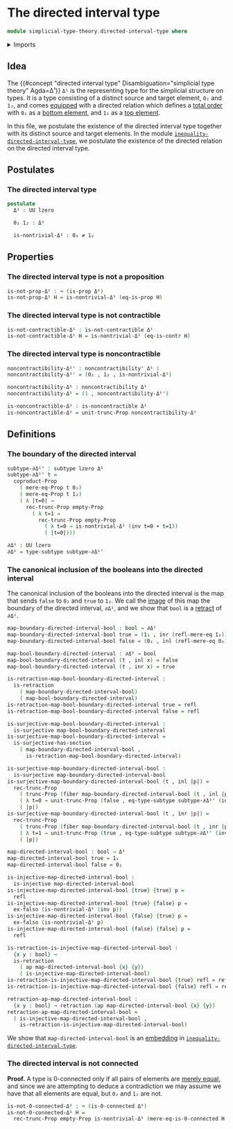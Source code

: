 # The directed interval type

```agda
module simplicial-type-theory.directed-interval-type where
```

<details><summary>Imports</summary>

```agda
open import elementary-number-theory.natural-numbers

open import foundation.0-connected-types
open import foundation.action-on-identifications-functions
open import foundation.booleans
open import foundation.cartesian-product-types
open import foundation.contractible-types
open import foundation.coproduct-types
open import foundation.dependent-pair-types
open import foundation.disjunction
open import foundation.empty-types
open import foundation.fibers-of-maps
open import foundation.function-types
open import foundation.identity-types
open import foundation.injective-maps
open import foundation.mere-equality
open import foundation.negated-equality
open import foundation.negation
open import foundation.noncontractible-types
open import foundation.propositional-truncations
open import foundation.propositions
open import foundation.retractions
open import foundation.sections
open import foundation.sets
open import foundation.subtypes
open import foundation.surjective-maps
open import foundation.unit-type
open import foundation.universe-levels
```

</details>

## Idea

The
{{#concept "directed interval type" Disambiguation="simplicial type theory" Agda=Δ¹}}
`Δ¹` is the representing type for the simplicial structure on types. It is a
type consisting of a distinct source and target element, `0₂` and `1₂`, and
comes [equipped](foundation.structure.md) with a directed relation which defines
a [total order](order-theory.total-orders.md) with `0₂` as a
[bottom element](order-theory.bottom-elements-posets.md), and `1₂` as a
[top element](order-theory.top-elements-posets.md).

In this file, we postulate the existence of the directed interval type together
with its distinct source and target elements. In the module
[`inequality-directed-interval-type`](simplicial-type-theory.inequality-directed-interval-type.md),
we postulate the existence of the directed relation on the directed interval
type.

## Postulates

### The directed interval type

```agda
postulate
  Δ¹ : UU lzero

  0₂ 1₂ : Δ¹

  is-nontrivial-Δ¹ : 0₂ ≠ 1₂
```

## Properties

### The directed interval type is not a proposition

```agda
is-not-prop-Δ¹ : ¬ (is-prop Δ¹)
is-not-prop-Δ¹ H = is-nontrivial-Δ¹ (eq-is-prop H)
```

### The directed interval type is not contractible

```agda
is-not-contractible-Δ¹ : is-not-contractible Δ¹
is-not-contractible-Δ¹ H = is-nontrivial-Δ¹ (eq-is-contr H)
```

### The directed interval type is noncontractible

```agda
noncontractibility-Δ¹' : noncontractibility' Δ¹ 1
noncontractibility-Δ¹' = (0₂ , 1₂ , is-nontrivial-Δ¹)

noncontractibility-Δ¹ : noncontractibility Δ¹
noncontractibility-Δ¹ = (1 , noncontractibility-Δ¹')

is-noncontractible-Δ¹ : is-noncontractible Δ¹
is-noncontractible-Δ¹ = unit-trunc-Prop noncontractibility-Δ¹
```

## Definitions

### The boundary of the directed interval

```agda
subtype-∂Δ¹' : subtype lzero Δ¹
subtype-∂Δ¹' t =
  coproduct-Prop
    ( mere-eq-Prop t 0₂)
    ( mere-eq-Prop t 1₂)
    ( λ |t=0| →
      rec-trunc-Prop empty-Prop
        ( λ t=1 →
          rec-trunc-Prop empty-Prop
            ( λ t=0 → is-nontrivial-Δ¹ (inv t=0 ∙ t=1))
            ( |t=0|)))

∂Δ¹ : UU lzero
∂Δ¹ = type-subtype subtype-∂Δ¹'
```

### The canonical inclusion of the booleans into the directed interval

The canonical inclusion of the booleans into the directed interval is the map
that sends `false` to `0₂` and `true` to `1₂`. We call the
[image](foundation.images.md) of this map the boundary of the directed interval,
`∂Δ¹`, and we show that `bool` is a [retract](foundation.retracts-of-types.md)
of `∂Δ¹`.

```agda
map-boundary-directed-interval-bool : bool → ∂Δ¹
map-boundary-directed-interval-bool true = (1₂ , inr (refl-mere-eq 1₂))
map-boundary-directed-interval-bool false = (0₂ , inl (refl-mere-eq 0₂))

map-bool-boundary-directed-interval : ∂Δ¹ → bool
map-bool-boundary-directed-interval (t , inl x) = false
map-bool-boundary-directed-interval (t , inr x) = true

is-retraction-map-bool-boundary-directed-interval :
  is-retraction
    ( map-boundary-directed-interval-bool)
    ( map-bool-boundary-directed-interval)
is-retraction-map-bool-boundary-directed-interval true = refl
is-retraction-map-bool-boundary-directed-interval false = refl

is-surjective-map-bool-boundary-directed-interval :
  is-surjective map-bool-boundary-directed-interval
is-surjective-map-bool-boundary-directed-interval =
  is-surjective-has-section
    ( map-boundary-directed-interval-bool ,
      is-retraction-map-bool-boundary-directed-interval)

is-surjective-map-boundary-directed-interval-bool :
  is-surjective map-boundary-directed-interval-bool
is-surjective-map-boundary-directed-interval-bool (t , inl |p|) =
  rec-trunc-Prop
    ( trunc-Prop (fiber map-boundary-directed-interval-bool (t , inl |p|)))
    ( λ t=0 → unit-trunc-Prop (false , eq-type-subtype subtype-∂Δ¹' (inv t=0)))
    ( |p|)
is-surjective-map-boundary-directed-interval-bool (t , inr |p|) =
  rec-trunc-Prop
    ( trunc-Prop (fiber map-boundary-directed-interval-bool (t , inr |p|)))
    ( λ t=1 → unit-trunc-Prop (true , eq-type-subtype subtype-∂Δ¹' (inv t=1)))
    ( |p|)

map-directed-interval-bool : bool → Δ¹
map-directed-interval-bool true = 1₂
map-directed-interval-bool false = 0₂

is-injective-map-directed-interval-bool :
  is-injective map-directed-interval-bool
is-injective-map-directed-interval-bool {true} {true} p =
  refl
is-injective-map-directed-interval-bool {true} {false} p =
  ex-falso (is-nontrivial-Δ¹ (inv p))
is-injective-map-directed-interval-bool {false} {true} p =
  ex-falso (is-nontrivial-Δ¹ p)
is-injective-map-directed-interval-bool {false} {false} p =
  refl

is-retraction-is-injective-map-directed-interval-bool :
  {x y : bool} →
  is-retraction
    ( ap map-directed-interval-bool {x} {y})
    ( is-injective-map-directed-interval-bool)
is-retraction-is-injective-map-directed-interval-bool {true} refl = refl
is-retraction-is-injective-map-directed-interval-bool {false} refl = refl

retraction-ap-map-directed-interval-bool :
  {x y : bool} → retraction (ap map-directed-interval-bool {x} {y})
retraction-ap-map-directed-interval-bool =
  ( is-injective-map-directed-interval-bool ,
    is-retraction-is-injective-map-directed-interval-bool)
```

We show that `map-directed-interval-bool` is an
[embedding](foundation-core.embeddings.md) in
[`inequality-directed-interval-type`](simplicial-type-theory.inequality-directed-interval-type.md).

### The directed interval is not connected

**Proof.** A type is 0-connected only if all pairs of elements are
[merely equal](foundation.mere-equality.md), and since we are attempting to
deduce a contradiction we may assume we have that all elements are equal, but
`0₂` and `1₂` are not.

```agda
is-not-0-connected-Δ¹ : ¬ (is-0-connected Δ¹)
is-not-0-connected-Δ¹ H =
  rec-trunc-Prop empty-Prop is-nontrivial-Δ¹ (mere-eq-is-0-connected H 0₂ 1₂)
```
